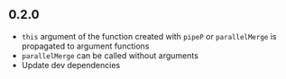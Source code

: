 ## 0.2.0

- `this` argument of the function created with `pipeP` or `parallelMerge`
  is propagated to argument functions
- `parallelMerge` can be called without arguments
- Update dev dependencies
